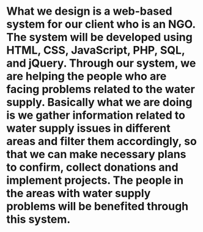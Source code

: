 # What we design is a web-based system for our client who is an NGO. The system will be developed using HTML, CSS, JavaScript, PHP, SQL, and jQuery. Through our system, we are helping the people who are facing problems related to the water supply. Basically what we are doing is we gather information related to water supply issues in different areas and filter them accordingly, so that we can make necessary plans to confirm, collect donations and implement projects. The people in the areas with water supply problems will be benefited through this system.
